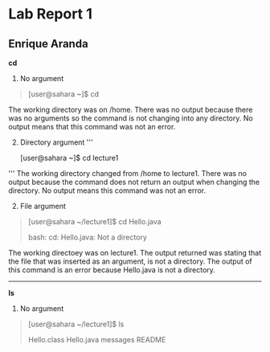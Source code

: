 Lab Report 1
============
Enrique Aranda
--------------

__cd__
1. No argument

>[user@sahara ~]$ cd

The working directory was on /home. There was no output because there was no arguments so the command is not changing into any directory. No output means that this command was not an error.

2. Directory argument
'''

    [user@sahara ~]$ cd lecture1

'''
The working directory changed from /home to lecture1. There was no output because the command does not return an output when changing the directory. No output means this command was not an error.

2. File argument
>[user@sahara ~/lecture1]$ cd Hello.java
>
>bash: cd: Hello.java: Not a directory

The working directoey was on lecture1. The output returned was stating that the file that was inserted as an argument, is not a directory. The output of this command is an error because Hello.java is not a directory.

---
__ls__
1. No argument

>[user@sahara ~/lecture1]$ ls
>
>Hello.class  Hello.java  messages  README
   
